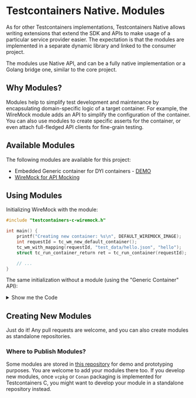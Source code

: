 # Testcontainers Native. Modules

As for other Testcontainers implementations, Testcontainers Native allows writing
extensions that extend the SDK and APIs to make usage of a particular service provider
easier.
The expectation is that the modules are implemented in a separate dynamic library
and linked to the consumer project.

The modules use Native API, and
can be a fully native implementation or
a Golang bridge one, similar to the core project.

## Why Modules?

Modules help to simplify test development and maintenance by encapsulating
domain-specific logic of a target container.
For example, the WireMock module adds an API to simplify the configuration of the container.
You can also use modules to create specific asserts for the container,
or even attach full-fledged API clients for fine-grain testing.

## Available Modules

The following modules are available for this project:

- Embedded Generic container for DYI containers - [DEMO](../demo/generic-container/README.md)
- [WireMock for API Mocking](./wiremock/README.md)

## Using Modules

Initializing WireMock with the module:

```c
#include "testcontainers-c-wiremock.h"

int main() {
    printf("Creating new container: %s\n", DEFAULT_WIREMOCK_IMAGE);
    int requestId = tc_wm_new_default_container();
    tc_wm_with_mapping(requestId, "test_data/hello.json", "hello");
    struct tc_run_container_return ret = tc_run_container(requestId);

    // ...
}
```

The same initialization without a module (using the "Generic Container" API):

<details>
<summary>
Show me the Code
</summary>

```c
#include "testcontainers-c.h"

#define DEFAULT_IMAGE "wiremock/wiremock:3.1.0-1"

int main() {
    printf("Using WireMock with the Testcontainers C binding:\n");

    printf("Creating new container: %s\n", DEFAULT_IMAGE);
    int requestId = tc_new_container_request(DEFAULT_IMAGE);
    tc_with_exposed_tcp_port(requestId, 8080);
    tc_with_wait_for_http(requestId, 8080, "/__admin/mappings");
    tc_with_file(requestId, "test_data/hello.json", "/home/wiremock/mappings/hello.json");
    struct tc_run_container_return ret = tc_run_container(requestId);

    // ...
}
```
</details>

## Creating New Modules

Just do it! Any pull requests are welcome,
and you can also create modules as standalone repositories.

### Where to Publish Modules?

Some modules are stored in [this repository](https://github.com/testcontainers/testcontainers-c) for demo and prototyping purposes.
You are welcome to add your modules there too.
If you develop new modules, once `vcpkg` or `Conan` packaging is implemented for Testcontainers C,
you might want to develop your module in a standalone repository instead.
